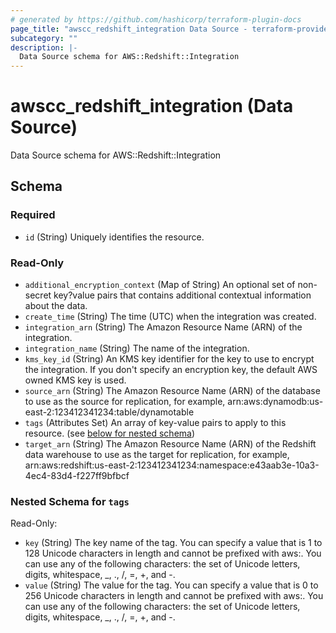 ```yaml
---
# generated by https://github.com/hashicorp/terraform-plugin-docs
page_title: "awscc_redshift_integration Data Source - terraform-provider-awscc"
subcategory: ""
description: |-
  Data Source schema for AWS::Redshift::Integration
---
```


# awscc_redshift_integration (Data Source)

Data Source schema for AWS::Redshift::Integration



<!-- schema generated by tfplugindocs -->
## Schema

### Required

- `id` (String) Uniquely identifies the resource.

### Read-Only

- `additional_encryption_context` (Map of String) An optional set of non-secret key?value pairs that contains additional contextual information about the data.
- `create_time` (String) The time (UTC) when the integration was created.
- `integration_arn` (String) The Amazon Resource Name (ARN) of the integration.
- `integration_name` (String) The name of the integration.
- `kms_key_id` (String) An KMS key identifier for the key to use to encrypt the integration. If you don't specify an encryption key, the default AWS owned KMS key is used.
- `source_arn` (String) The Amazon Resource Name (ARN) of the database to use as the source for replication, for example, arn:aws:dynamodb:us-east-2:123412341234:table/dynamotable
- `tags` (Attributes Set) An array of key-value pairs to apply to this resource. (see [below for nested schema](#nestedatt--tags))
- `target_arn` (String) The Amazon Resource Name (ARN) of the Redshift data warehouse to use as the target for replication, for example, arn:aws:redshift:us-east-2:123412341234:namespace:e43aab3e-10a3-4ec4-83d4-f227ff9bfbcf

<a id="nestedatt--tags"></a>
### Nested Schema for `tags`

Read-Only:

- `key` (String) The key name of the tag. You can specify a value that is 1 to 128 Unicode characters in length and cannot be prefixed with aws:. You can use any of the following characters: the set of Unicode letters, digits, whitespace, _, ., /, =, +, and -.
- `value` (String) The value for the tag. You can specify a value that is 0 to 256 Unicode characters in length and cannot be prefixed with aws:. You can use any of the following characters: the set of Unicode letters, digits, whitespace, _, ., /, =, +, and -.
